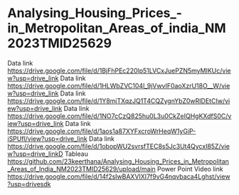 # Analysing_Housing_Prices_-in_Metropolitan_Areas_of_india_NM2023TMID25629
Data link
https://drive.google.com/file/d/1BjFhPEc220lp51LVCxJuePZN5myMIKUc/view?usp=drive_link
Data link
https://drive.google.com/file/d/1HLWbZVC104l_9jVwvIF0aoXzrU18O__W/view?usp=drive_link
Data link
https://drive.google.com/file/d/1Y8mjTXqzJQ1T4CQZygnYbZ0wRIDEtCIw/view?usp=drive_link
Data link
https://drive.google.com/file/d/1NO7cCzQ825hu0L3u0CkZeIQHgKXdfS0C/view?usp=drive_link
Data link
https://drive.google.com/file/d/1aos1a87XYFxcroWrHeqW1yGiP-iSPUfl/view?usp=drive_link
Data link
https://drive.google.com/file/d/1obopWU2svrsfTEC8s5Jc3Ut4QycxI85Z/view?usp=drive_linkD
Tableau
https://github.com/23keerthana/Analysing_Housing_Prices_in_Metropolitan_Areas_of_India_NM2023TMID25629/upload/main
Power Point Video link
https://drive.google.com/file/d/14f2sIwBAXVIXI7f9vG4nqvbaca4Lghst/view?usp=drivesdk

